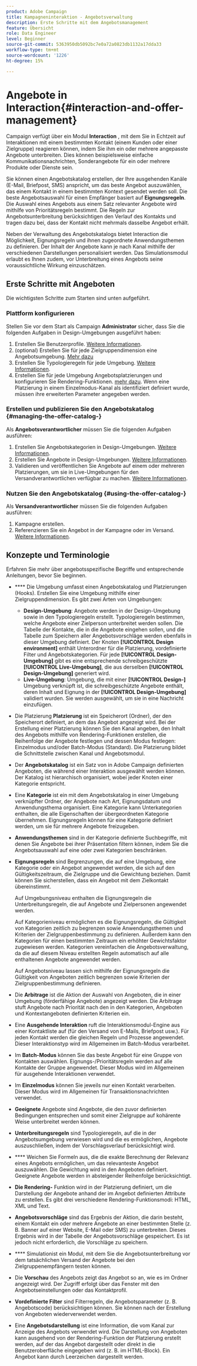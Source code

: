```yaml
---
product: Adobe Campaign
title: Kampagneninteraktion - Angebotsverwaltung
description: Erste Schritte mit dem Angebotsmanagement
feature: Übersicht
role: Data Engineer
level: Beginner
source-git-commit: 5363950db5092bc7e0a72a0823db1132a17dda33
workflow-type: tm+mt
source-wordcount: '1226'
ht-degree: 15%

---
```


# Angebote in Interaction{#interaction-and-offer-management}

Campaign verfügt über ein Modul **Interaction** , mit dem Sie in Echtzeit auf Interaktionen mit einem bestimmten Kontakt (einem Kunden oder einer Zielgruppe) reagieren können, indem Sie ihm ein oder mehrere angepasste Angebote unterbreiten. Dies können beispielsweise einfache Kommunikationsnachrichten, Sonderangebote für ein oder mehrere Produkte oder Dienste sein.

Sie können einen Angebotskatalog erstellen, der Ihre ausgehenden Kanäle (E-Mail, Briefpost, SMS) anspricht, um das beste Angebot auszuwählen, das einem Kontakt in einem bestimmten Kontext gesendet werden soll. Die beste Angebotsauswahl für einen Empfänger basiert auf **Eignungsregeln**. Die Auswahl eines Angebots aus einem Satz relevanter Angebote wird mithilfe von Prioritätsregeln bestimmt. Die Regeln zur Angebotsunterbreitung berücksichtigen den Verlauf des Kontakts und tragen dazu bei, dass der Kontakt nicht mehrmals dasselbe Angebot erhält.

Neben der Verwaltung des Angebotskatalogs bietet Interaction die Möglichkeit, Eignungsregeln und ihnen zugeordnete Anwendungsthemen zu definieren. Der Inhalt der Angebote kann je nach Kanal mithilfe der verschiedenen Darstellungen personalisiert werden. Das Simulationsmodul erlaubt es Ihnen zudem, vor Unterbreitung eines Angebots seine voraussichtliche Wirkung einzuschätzen.

## Erste Schritte mit Angeboten

Die wichtigsten Schritte zum Starten sind unten aufgeführt.

### Plattform konfigurieren

Stellen Sie vor dem Start als Campaign **Administrator** sicher, dass Sie die folgenden Aufgaben in Design-Umgebungen ausgeführt haben:

1. Erstellen Sie Benutzerprofile. [Weitere Informationen](interaction-operators.md).
1. (optional) Erstellen Sie für jede Zielgruppendimension eine Angebotsumgebung. [Mehr dazu](interaction-env.md)
1. Erstellen Sie Typologieregeln für jede Umgebung. [Weitere Informationen](interaction-offer.md#offer-presentation).
1. Erstellen Sie für jede Umgebung Angebotsplatzierungen und konfigurieren Sie Rendering-Funktionen. [mehr dazu](interaction-offer-spaces.md).
Wenn eine Platzierung in einem Einzelmodus-Kanal als identifiziert definiert wurde, müssen ihre erweiterten Parameter angegeben werden.

### Erstellen und publizieren Sie den Angebotskatalog {#managing-the-offer-catalog-}

Als **Angebotsverantwortlicher** müssen Sie die folgenden Aufgaben ausführen:

1. Erstellen Sie Angebotskategorien in Design-Umgebungen. [Weitere Informationen](interaction-offer-catalog.md#creating-offer-categories).
1. Erstellen Sie Angebote in Design-Umgebungen. [Weitere Informationen](interaction-offer.md).
1. Validieren und veröffentlichen Sie Angebote auf einem oder mehreren Platzierungen, um sie in Live-Umgebungen für den Versandverantwortlichen verfügbar zu machen. [Weitere Informationen](interaction-offer.md#approve-offers).

### Nutzen Sie den Angebotskatalog {#using-the-offer-catalog-}

Als **Versandverantwortlicher** müssen Sie die folgenden Aufgaben ausführen:

1. Kampagne erstellen.
1. Referenzieren Sie ein Angebot in der Kampagne oder im Versand. [Weitere Informationen](interaction-send-offers.md).


## Konzepte und Terminologie

Erfahren Sie mehr über angebotsspezifische Begriffe und entsprechende Anleitungen, bevor Sie beginnen.

* **** Die Umgebung umfasst einen Angebotskatalog und Platzierungen (Hooks). Erstellen Sie eine Umgebung mithilfe einer Zielgruppendimension.
Es gibt zwei Arten von Umgebungen:

   * **Design-Umgebung**: Angebote werden in der Design-Umgebung sowie in den Typologieregeln erstellt. Typologieregeln bestimmen, welche Angebote einer Zielperson unterbreitet werden sollen. Die Tabelle der Kontakte, die in die Angebote eingehen sollen, und die Tabelle zum Speichern aller Angebotsvorschläge werden ebenfalls in dieser Umgebung definiert. Der Knoten **[!UICONTROL Design environment]** enthält Unterordner für die Platzierung, vordefinierte Filter und Angebotskategorien. Für jede **[!UICONTROL Design-Umgebung]** gibt es eine entsprechende schreibgeschützte **[!UICONTROL Live-Umgebung]**, die aus derselben **[!UICONTROL Design-Umgebung]** generiert wird.
   * **Live-Umgebung**: Umgebung, die mit einer  **[!UICONTROL Design-]** Umgebung verknüpft ist, die schreibgeschützte Angebote enthält, deren Inhalt und Eignung in der  **[!UICONTROL Design-Umgebung]** validiert wurden. Sie werden ausgewählt, um sie in eine Nachricht einzufügen.

* Die Platzierung **Platzierung** ist ein Speicherort (Ordner), der den Speicherort definiert, an dem das Angebot angezeigt wird. Bei der Erstellung einer Platzierung können Sie den Kanal angeben, den Inhalt des Angebots mithilfe von Rendering-Funktionen erstellen, die Reihenfolge der Angebote festlegen und dessen Modus festlegen: Einzelmodus und/oder Batch-Modus (Standard). Die Platzierung bildet die Schnittstelle zwischen Kanal und Angebotsmodul.
* Der **Angebotskatalog** ist ein Satz von in Adobe Campaign definierten Angeboten, die während einer Interaktion ausgewählt werden können. Der Katalog ist hierarchisch organisiert, wobei jeder Knoten einer Kategorie entspricht.
* Eine **Kategorie** ist ein mit dem Angebotskatalog in einer Umgebung verknüpfter Ordner, der Angebote nach Art, Eignungsdatum und Anwendungsthema organisiert. Eine Kategorie kann Unterkategorien enthalten, die alle Eigenschaften der übergeordneten Kategorie übernehmen. Eignungsregeln können für eine Kategorie definiert werden, um sie für mehrere Angebote freizugeben.
* **Anwendungsthemen** sind in der Kategorie definierte Suchbegriffe, mit denen Sie Angebote bei ihrer Präsentation filtern können, indem Sie die Angebotsauswahl auf eine oder zwei Kategorien beschränken.
* **Eignungsregeln** sind Begrenzungen, die auf eine Umgebung, eine Kategorie oder ein Angebot angewendet werden, die sich auf den Gültigkeitszeitraum, die Zielgruppe und die Gewichtung beziehen. Damit können Sie sicherstellen, dass ein Angebot mit dem Zielkontakt übereinstimmt.

   Auf Umgebungsniveau enthalten die Eignungsregeln die Unterbreitungsregeln, die auf Angebote und Zielpersonen angewendet werden.

   Auf Kategorieniveau ermöglichen es die Eignungsregeln, die Gültigkeit von Kategorien zeitlich zu begrenzen sowie Anwendungsthemen und Kriterien der Zielgruppenbestimmung zu definieren. Außerdem kann den Kategorien für einen bestimmten Zeitraum ein erhöhter Gewichtsfaktor zugewiesen werden. Kategorien vereinfachen die Angebotsverwaltung, da die auf diesem Niveau erstellten Regeln automatisch auf alle enthaltenen Angebote angewendet werden.

   Auf Angebotsniveau lassen sich mithilfe der Eignungsregeln die Gültigkeit von Angeboten zeitlich begrenzen sowie Kriterien der Zielgruppenbestimmung definieren.

* Die **Arbitrage** ist die Aktion der Auswahl von Angeboten, die in einer Umgebung (förderfähige Angebote) angezeigt werden. Die Arbitrage stuft Angebote nach Priorität nach den in den Kategorien, Angeboten und Kontextangeboten definierten Kriterien ein.
* Eine **Ausgehende Interaktion** ruft die Interaktionsmodul-Engine aus einer Kontaktliste auf (für den Versand von E-Mails, Briefpost usw.). Für jeden Kontakt werden die gleichen Regeln und Prozesse angewendet. Dieser Interaktionstyp wird im Allgemeinen im Batch-Modus verarbeitet.
* Im **Batch-Modus** können Sie das beste Angebot für eine Gruppe von Kontakten auswählen. Eignungs-/Prioritätsregeln werden auf alle Kontakte der Gruppe angewendet. Dieser Modus wird im Allgemeinen für ausgehende Interaktionen verwendet.
* Im **Einzelmodus** können Sie jeweils nur einen Kontakt verarbeiten. Dieser Modus wird im Allgemeinen für Transaktionsnachrichten verwendet.
* **Geeignete** Angebote sind Angebote, die den zuvor definierten Bedingungen entsprechen und somit einer Zielgruppe auf kohärente Weise unterbreitet werden können.
* **Unterbreitungsregeln** sind Typologieregeln, auf die in der Angebotsumgebung verwiesen wird und die es ermöglichen, Angebote auszuschließen, indem der Vorschlagsverlauf berücksichtigt wird.
* **** Weichen Sie Formeln aus, die die exakte Berechnung der Relevanz eines Angebots ermöglichen, um das relevanteste Angebot auszuwählen. Die Gewichtung wird in den Angeboten definiert. Geeignete Angebote werden in absteigender Reihenfolge berücksichtigt.
* **Die Rendering-** Funktion wird in der Platzierung definiert, um die Darstellung der Angebote anhand der im Angebot definierten Attribute zu erstellen. Es gibt drei verschiedene Rendering-Funktionsmodi: HTML, XML und Text.
* **Angebotsvorschläge** sind das Ergebnis der Aktion, die darin besteht, einem Kontakt ein oder mehrere Angebote an einer bestimmten Stelle (z. B. Banner auf einer Website, E-Mail oder SMS) zu unterbreiten. Dieses Ergebnis wird in der Tabelle der Angebotsvorschläge gespeichert. Es ist jedoch nicht erforderlich, die Vorschläge zu speichern.
* **** Simulationist ein Modul, mit dem Sie die Angebotsunterbreitung vor dem tatsächlichen Versand der Angebote bei den Zielgruppenempfängern testen können.
* Die **Vorschau** des Angebots zeigt das Angebot so an, wie es im Ordner angezeigt wird. Der Zugriff erfolgt über das Fenster mit den Angebotseinstellungen oder das Kontaktprofil.
* **Vordefinierte Filter** sind Filterregeln, die Angebotsparameter (z. B. Angebotscode) berücksichtigen können. Sie können nach der Erstellung von Angeboten wiederverwendet werden.
* Eine **Angebotsdarstellung** ist eine Information, die vom Kanal zur Anzeige des Angebots verwendet wird. Die Darstellung von Angeboten kann ausgehend von der Rendering-Funktion der Platzierung erstellt werden, auf der das Angebot dargestellt oder direkt in die Benutzeroberfläche eingegeben wird (z. B. im HTML-Block). Ein Angebot kann durch Leerzeichen dargestellt werden.

